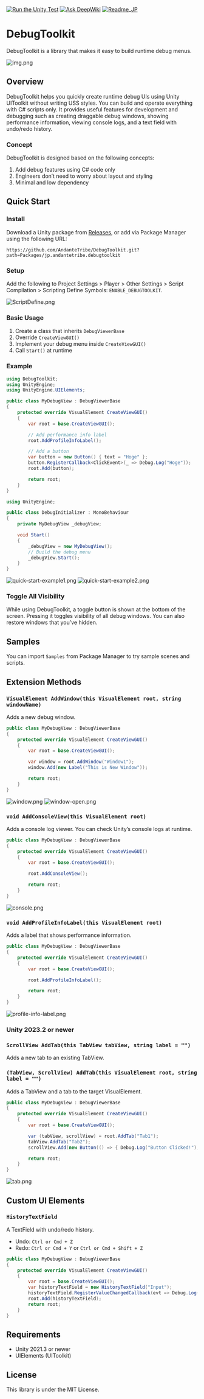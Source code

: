 [![Run the Unity Test](https://github.com/AndanteTribe/DebugToolkit/actions/workflows/unity-test.yml/badge.svg)](https://github.com/AndanteTribe/DebugToolkit/actions/workflows/unity-test.yml)
[![Ask DeepWiki](https://deepwiki.com/badge.svg)](https://deepwiki.com/AndanteTribe/DebugToolkit)
[![Readme_JP](https://img.shields.io/badge/DebugToolkit-Japanese-red)](README_JP.md)
# DebugToolkit

DebugToolkit is a library that makes it easy to build runtime debug menus.

![img.png](Documentation/debugtoolkit.png)

## Overview

DebugToolkit helps you quickly create runtime debug UIs using Unity UIToolkit without writing USS styles. You can build and operate everything with C# scripts only. It provides useful features for development and debugging such as creating draggable debug windows, showing performance information, viewing console logs, and a text field with undo/redo history.

### Concept
DebugToolkit is designed based on the following concepts:

1. Add debug features using C# code only
2. Engineers don’t need to worry about layout and styling
3. Minimal and low dependency

## Quick Start

### Install

Download a Unity package from [Releases](https://github.com/AndanteTribe/DebugToolkit/releases), or add via Package Manager using the following URL:

```
https://github.com/AndanteTribe/DebugToolkit.git?path=Packages/jp.andantetribe.debugtoolkit
```

### Setup
Add the following to Project Settings > Player > Other Settings > Script Compilation > Scripting Define Symbols: `ENABLE_DEBUGTOOLKIT`.

![ScriptDefine.png](Documentation/ScriptDefine.png)

### Basic Usage

1. Create a class that inherits `DebugViewerBase`
2. Override `CreateViewGUI()`
3. Implement your debug menu inside `CreateViewGUI()`
4. Call `Start()` at runtime

### Example

```csharp
using DebugToolkit;
using UnityEngine;
using UnityEngine.UIElements;

public class MyDebugView : DebugViewerBase
{
    protected override VisualElement CreateViewGUI()
    {
        var root = base.CreateViewGUI();

        // Add performance info label
        root.AddProfileInfoLabel();

        // Add a button
        var button = new Button() { text = "Hoge" };
        button.RegisterCallback<ClickEvent>(_ => Debug.Log("Hoge"));
        root.Add(button);

        return root;
    }
}
```

```csharp
using UnityEngine;

public class DebugInitializer : MonoBehaviour
{
    private MyDebugView _debugView;

    void Start()
    {
        _debugView = new MyDebugView();
        // Build the debug menu
        _debugView.Start();
    }
}
```

![quick-start-example1.png](Documentation/quick-start-example1.png)
![quick-start-example2.png](Documentation/quick-start-example2.png)

### Toggle All Visibility
While using DebugToolkit, a toggle button is shown at the bottom of the screen. Pressing it toggles visibility of all debug windows. You can also restore windows that you’ve hidden.

## Samples

You can import `Samples` from Package Manager to try sample scenes and scripts.

## Extension Methods

### `VisualElement AddWindow(this VisualElement root, string windowName)`
Adds a new debug window.
```csharp
public class MyDebugView : DebugViewerBase
{
    protected override VisualElement CreateViewGUI()
    {
        var root = base.CreateViewGUI();

        var window = root.AddWindow("Window1");
        window.Add(new Label("This is New Window"));

        return root;
    }
}
```
![window.png](Documentation/window.png)
![window-open.png](Documentation/window-open.png)

### `void AddConsoleView(this VisualElement root)`
Adds a console log viewer. You can check Unity’s console logs at runtime.
```csharp
public class MyDebugView : DebugViewerBase
{
    protected override VisualElement CreateViewGUI()
    {
        var root = base.CreateViewGUI();

        root.AddConsoleView();

        return root;
    }
}
```
![console.png](Documentation/console.png)

### `void AddProfileInfoLabel(this VisualElement root)`
Adds a label that shows performance information.
```csharp
public class MyDebugView : DebugViewerBase
{
    protected override VisualElement CreateViewGUI()
    {
        var root = base.CreateViewGUI();

        root.AddProfileInfoLabel();

        return root;
    }
}
```
![profile-info-label.png](Documentation/profile-info-label.png)

### Unity 2023.2 or newer

### `ScrollView AddTab(this TabView tabView, string label = "")`
Adds a new tab to an existing TabView.

### `(TabView, ScrollView) AddTab(this VisualElement root, string label = "")`
Adds a TabView and a tab to the target VisualElement.

```csharp
public class MyDebugView : DebugViewerBase
{
    protected override VisualElement CreateViewGUI()
    {
        var root = base.CreateViewGUI();

        var (tabView, scrollView) = root.AddTab("Tab1");
        tabView.AddTab("Tab2");
        scrollView.Add(new Button(() => { Debug.Log("Button Clicked!"); }) { text = "Click Me" });

        return root;
    }
}
```
![tab.png](Documentation/tab.png)

## Custom UI Elements

### `HistoryTextField`
A TextField with undo/redo history.
- Undo: `Ctrl or Cmd + Z`
- Redo: `Ctrl or Cmd + Y` or `Ctrl or Cmd + Shift + Z`
```csharp
public class MyDebugView : DebugViewerBase
{
    protected override VisualElement CreateViewGUI()
    {
        var root = base.CreateViewGUI();
        var historyTextField = new HistoryTextField("Input");
        historyTextField.RegisterValueChangedCallback(evt => Debug.Log(evt.newValue));
        root.Add(historyTextField);
        return root;
    }
}
```

## Requirements

- Unity 2021.3 or newer
- UIElements (UIToolkit)

## License

This library is under the MIT License.